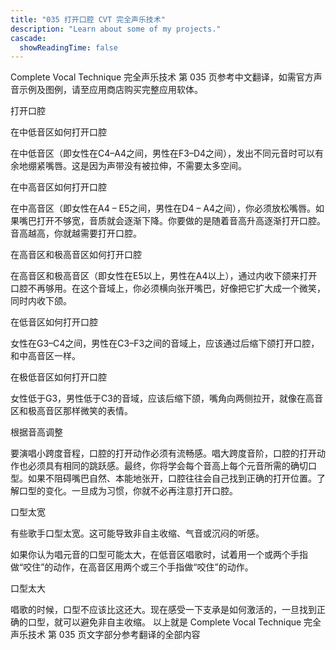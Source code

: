 ```yaml
---
title: "035 打开口腔 CVT 完全声乐技术"
description: "Learn about some of my projects."
cascade:
  showReadingTime: false
---
```


Complete Vocal Technique 完全声乐技术 第 035 页参考中文翻译，如需官方声音示例及图例，请至应用商店购买完整应用软体。

打开口腔

在中低音区如何打开口腔

在中低音区（即女性在C4–A4之间，男性在F3–D4之间），发出不同元音时可以有余地绷紧嘴唇。这是因为声带没有被拉伸，不需要太多空间。

在中高音区如何打开口腔

在中高音区（即女性在A4 – E5之间，男性在D4 – A4之间），你必须放松嘴唇。如果嘴巴打开不够宽，音质就会逐渐下降。你要做的是随着音高升高逐渐打开口腔。音高越高，你就越需要打开口腔。

在高音区和极高音区如何打开口腔

在高音区和极高音区（即女性在E5以上，男性在A4以上），通过内收下颌来打开口腔不再够用。在这个音域上，你必须横向张开嘴巴，好像把它扩大成一个微笑，同时内收下颌。

在低音区如何打开口腔

女性在G3–C4之间，男性在C3–F3之间的音域上，应该通过后缩下颌打开口腔，和中高音区一样。

在极低音区如何打开口腔

女性低于G3，男性低于C3的音域，应该后缩下颌，嘴角向两侧拉开，就像在高音区和极高音区那样微笑的表情。

根据音高调整

要演唱小跨度音程，口腔的打开动作必须有流畅感。唱大跨度音阶，口腔的打开动作也必须具有相同的跳跃感。最终，你将学会每个音高上每个元音所需的确切口型。如果不阻碍嘴巴自然、本能地张开，口腔往往会自己找到正确的打开位置。了解口型的变化。一旦成为习惯，你就不必再注意打开口腔。

口型太宽

有些歌手口型太宽。这可能导致非自主收缩、气音或沉闷的听感。

如果你认为唱元音的口型可能太大，在低音区唱歌时，试着用一个或两个手指做“咬住”的动作，在高音区用两个或三个手指做“咬住”的动作。

口型太大

唱歌的时候，口型不应该比这还大。现在感受一下支承是如何激活的，一旦找到正确的口型，就可以避免非自主收缩。
以上就是 Complete Vocal Technique 完全声乐技术 第 035 页文字部分参考翻译的全部内容